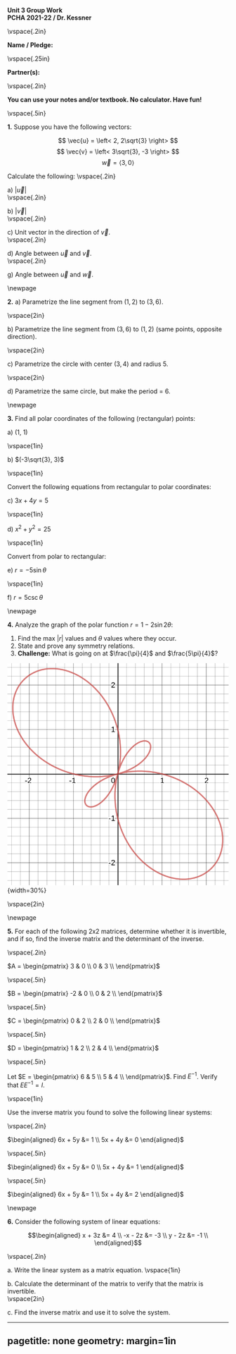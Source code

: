 __Unit 3 Group Work__  
__PCHA 2021-22 / Dr. Kessner__  

\vspace{.2in}

__Name / Pledge:__

\vspace{.25in}

__Partner(s):__

\vspace{.2in}

__You can use your notes and/or textbook.  No calculator. Have fun!__

\vspace{.5in}


__1.__ Suppose you have the following vectors:

$$ \vec{u} = \left< 2, 2\sqrt{3} \right> $$
$$ \vec{v} = \left< 3\sqrt{3}, -3 \right> $$
$$ \vec{w} = \left< 3, 0 \right> $$

Calculate the following:
\vspace{.2in}

a) $\lvert \vec{u} \rvert$  
\vspace{.2in}

b) $\lvert \vec{v} \rvert$  
\vspace{.2in}

c) Unit vector in the direction of $\vec{v}$.  
\vspace{.2in}

d) Angle between $\vec{u}$ and $\vec{v}$.  
\vspace{.2in}

g) Angle between $\vec{u}$ and $\vec{w}$.

\newpage

__2.__ a) Parametrize the line segment from $(1, 2)$ to $(3, 6)$.

\vspace{2in}

b) Parametrize the line segment from $(3, 6)$ to $(1, 2)$ (same
points, opposite direction).

\vspace{2in}

c) Parametrize the circle with center $(3, 4)$ and radius 5.

\vspace{2in}

d) Parametrize the same circle, but make the period = 6.


\newpage


__3.__ Find all polar coordinates of the following (rectangular)
points:

a) (1, 1)

\vspace{1in}

b) $(-3\sqrt{3}, 3)$

\vspace{1in}

Convert the following equations from rectangular to polar
coordinates:

c) $3x + 4y = 5$

\vspace{1in}

d) $x^2 + y^2 = 25$

\vspace{1in}

Convert from polar to rectangular:

e) $r = -5\sin\theta$

\vspace{1in}

f) $r = 5\csc\theta$



\newpage


__4.__ Analyze the graph of the polar function $r = 1 - 2\sin 2\theta$:  

1) Find the max $|r|$ values and $\theta$ values where they occur.  
2) State and prove any symmetry relations.  
3) __Challenge:__ What is going on at $\frac{\pi}{4}$ and $\frac{5\pi}{4}$?

![](pix/1minus2sin2theta.png){width=30%}

\vspace{2in}


\newpage

__5.__  For each of the following 2x2 matrices, determine whether it is
invertible, and if so, find the inverse matrix and the determinant of the
inverse.  

\vspace{.2in}

$A = 
\begin{pmatrix}
    3 & 0 \\
    0 & 3 \\
\end{pmatrix}$

\vspace{.5in}

$B = 
\begin{pmatrix}
    -2 & 0 \\
    0 & 2 \\
\end{pmatrix}$

\vspace{.5in}

$C = 
\begin{pmatrix}
    0 & 2 \\
    2 & 0 \\
\end{pmatrix}$

\vspace{.5in}

$D = 
\begin{pmatrix}
    1 & 2 \\
    2 & 4 \\
\end{pmatrix}$

\vspace{.5in}


Let $E = \begin{pmatrix}
    6 & 5 \\
    5 & 4 \\
\end{pmatrix}$.  Find $E^{-1}$.  Verify that $E E^{-1} = I$.

\vspace{1in}

Use the inverse matrix you found to solve the following linear systems:

\vspace{.2in}

$\begin{aligned}
6x + 5y &= 1 \\
5x + 4y &= 0
\end{aligned}$

\vspace{.5in}

$\begin{aligned}
6x + 5y &= 0 \\
5x + 4y &= 1
\end{aligned}$

\vspace{.5in}

$\begin{aligned}
6x + 5y &= 1 \\
5x + 4y &= 2
\end{aligned}$

\newpage

__6.__   Consider the following system of linear equations:

$$\begin{aligned}
    x + 3z &= 4 \\
    -x - 2z &= -3  \\
    y - 2z &= -1 \\
\end{aligned}$$

\vspace{.2in}

a. Write the linear system as a matrix equation.
\vspace{1in}

b. Calculate the determinant of the matrix to verify that the matrix is
invertible.  
\vspace{2in}

c. Find the inverse matrix and use it to solve the system.



---
pagetitle: none
geometry: margin=1in
---


